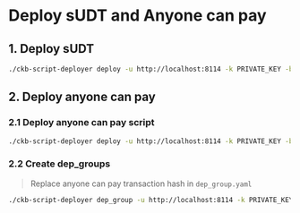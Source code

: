 Deploy sUDT and Anyone can pay
==============================

## 1. Deploy sUDT

```bash
./ckb-script-deployer deploy -u http://localhost:8114 -k PRIVATE_KEY -b udt
```

## 2. Deploy anyone can pay

### 2.1 Deploy anyone can pay script

```bash
./ckb-script-deployer deploy -u http://localhost:8114 -k PRIVATE_KEY -b anyone_can_pay
```

### 2.2 Create dep_groups

> Replace anyone can pay transaction hash in `dep_group.yaml`

```bash
./ckb-script-deployer dep_group -u http://localhost:8114 -k PRIVATE_KEY 
```
